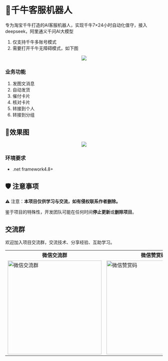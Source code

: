 


# 🚀千牛客服机器人

专为淘宝千牛打造的AI客服机器人，实现千牛7×24小时自动化值守，接入deepseek，阿里通义千问AI大模型



1. 仅支持千牛多账号模式
2. 需要打开千牛无障碍模式，如下图

<div align="center">
  <img src="https://worklink.oss-cn-hangzhou.aliyuncs.com/B78EE5CC4F478BE414D95C1CC12E20E2.png" >
  <br>
</div>

### 业务功能
1. 发图文消息 
2. 自动发货
3. 催付卡片 
4. 核对卡片 
5. 转接到个人 
6. 转接到分组 

## 🎨效果图

<div align="center">
  <img src="https://worklink.oss-cn-hangzhou.aliyuncs.com/9CD0A7CF011366063DB2E10A20462BA5.png" >
  <br>
</div>


### 环境要求
- .net framework4.8+


## 🛡 注意事项

⚠️ 注意：**本项目仅供学习与交流，如有侵权联系作者删除。**

鉴于项目的特殊性，开发团队可能在任何时间**停止更新**或**删除项目**。

## 交流群
欢迎加入项目交流群，交流技术、分享经验、互助学习。
<div align="center">
  <table>
    <tr>
      <td align="center"><strong>微信交流群</strong></td>
      <td align="center"><strong>微信赞赏码</strong></td>
    </tr>
    <tr>
      <td><img src="https://worklink.oss-cn-hangzhou.aliyuncs.com/D66973B70F41DA0B1C6DD87C0B67779F.png"  width="300px" alt="微信交流群"></td>
      <td><img src="https://worklink.oss-cn-hangzhou.aliyuncs.com/D8512B5B322FFAAC3D6927982A12B078.jpg"  width="300px" alt="微信赞赏码"></td>
    </tr>
  </table>
</div>
